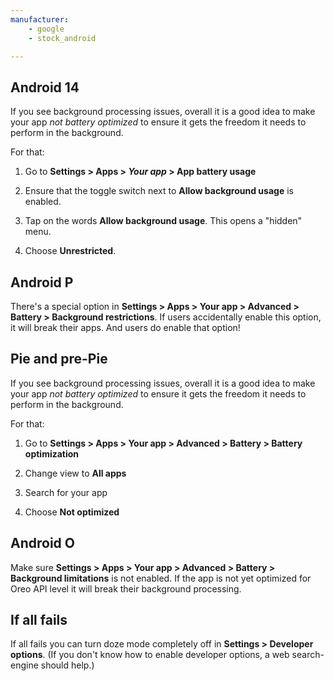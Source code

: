 ```yaml
---
manufacturer: 
    - google
    - stock_android

---
```



## Android 14

If you see background processing issues, overall it is a good idea to make your app _not battery optimized_ to ensure it gets the freedom it needs to perform in the background.


For that:

1. Go to **Settings > Apps > _Your app_ > App battery usage**

2. Ensure that the toggle switch next to **Allow background usage** is enabled.

3. Tap on the words **Allow background usage**. This opens a "hidden" menu.

4. Choose **Unrestricted**.


## Android P

There's a special option in **Settings > Apps > Your app > Advanced > Battery > Background restrictions**. If users accidentally enable this option, it will break their apps. And users do enable that option!

## Pie and pre-Pie

If you see background processing issues, overall it is a good idea to make your app _not battery optimized_ to ensure it gets the freedom it needs to perform in the background.


For that:

1. Go to **Settings > Apps > Your app > Advanced > Battery > Battery optimization**

2. Change view to **All apps**

3. Search for your app

4. Choose **Not optimized**


## Android O

Make sure **Settings > Apps > Your app > Advanced > Battery > Background limitations** is not enabled. If the app is not yet optimized for Oreo API level it will break their background processing.


## If all fails


If all fails you can turn doze mode completely off in **Settings > Developer options**. (If you don't know how to enable developer options, a web search-engine should help.)
